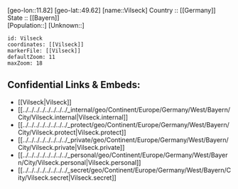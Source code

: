 ﻿---
location: [49.62,11.82] 
mapzoom: [7,12] 
mapmarker: city 
type: City
tags:
- geo/City


SpocWebEntityId: 35309
isDeleted: false
confidential: public

---
[geo-lon::11.82] 
[geo-lat::49.62] 
[name::Vilseck] 
Country :: [[Germany]]  
State :: [[Bayern]]  
[Population::] 
[Unknown::] 


```leaflet
id: Vilseck
coordinates: [[Vilseck]] 
markerFile: [[Vilseck]] 
defaultZoom: 11 
maxZoom: 18
```


## Confidential Links & Embeds: 
- [[Vilseck|Vilseck]]  
- [[../../../../../../../../_internal/geo/Continent/Europe/Germany/West/Bayern/City/Vilseck.internal|Vilseck.internal]] 
- [[../../../../../../../../_protect/geo/Continent/Europe/Germany/West/Bayern/City/Vilseck.protect|Vilseck.protect]] 
- [[../../../../../../../../_private/geo/Continent/Europe/Germany/West/Bayern/City/Vilseck.private|Vilseck.private]] 
- [[../../../../../../../../_personal/geo/Continent/Europe/Germany/West/Bayern/City/Vilseck.personal|Vilseck.personal]] 
- [[../../../../../../../../_secret/geo/Continent/Europe/Germany/West/Bayern/City/Vilseck.secret|Vilseck.secret]] 
